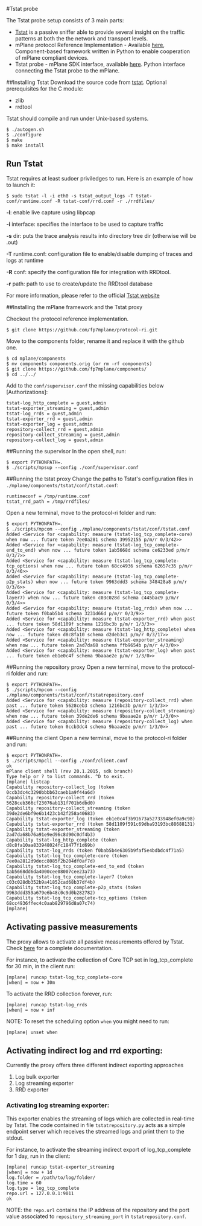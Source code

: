 #Tstat probe

The Tstat probe setup consists of 3 main parts:

- [Tstat](<http://tstat.polito.it>) is a passive sniffer able to provide several insight on the traffic patterns at both the the network and transport levels.
- mPlane protocol Reference Implementation - Available [here](<https://github.com/fp7mplane/protocol-ri>), Component-based framework written in Python to enable cooperation of mPlane compliant devices.
- Tstat probe - mPlane SDK interface, available [here](<https://github.com/fp7mplane/components/tree/master/tstat>). Python interface connecting the Tstat probe to the mPlane.

##Installing Tstat
Download the source code from [tstat](http://tstat.polito.it/download/tstat-latest.tar.gz).
Optional prerequisites for the C module:
- zlib
- rrdtool

Tstat should compile and run under Unix-based systems.

```
$ ./autogen.sh
$ ./configure
$ make
$ make install
```

## Run Tstat

Tstat requires at least sudoer priviledges to run. Here is an example of how to launch it:

```
$ sudo tstat -l -i eth0 -s tstat_output_logs -T tstat-conf/runtime.conf -R tstat-conf/rrd.conf -r ./rrdfiles/
```

**-l**: enable live capture using libpcap

**-i** interface: specifies the interface to be used to capture traffic

**-s** dir: puts the trace analysis results into directory tree dir (otherwise will be <file>.out)

**-T** runtime.conf: configuration file to enable/disable dumping of traces and logs at runtime

**-R** conf: specify the configuration file for integration with RRDtool.

**-r** path: path to use to create/update the RRDtool database

For more information, please refer to the official [Tstat website](http://tstat.polito.it)


##Installing the mPlane framework and the Tstat proxy

Checkout the protocol reference implementation.

```
$ git clone https://github.com/fp7mplane/protocol-ri.git
```

Move to the components folder, rename it and replace it with the github one.

```
$ cd mplane/components
$ mv components components.orig (or rm -rf components)
$ git clone https://github.com/fp7mplane/components/
$ cd ../../
```

Add to the `conf/supervisor.conf` the missing 
capabilities below [Authorizations]: 

```
tstat-log_http_complete = guest,admin
tstat-exporter_streaming = guest,admin
tstat-log_rrds = guest,admin
tstat-exporter_rrd = guest,admin
tstat-exporter_log = guest,admin
repository-collect_rrd = guest,admin
repository-collect_streaming = guest,admin
repository-collect_log = guest,admin
```

##Running the supervisor
In the open shell, run:

```
$ export PYTHONPATH=.
$ ./scripts/mpsup --config ./conf/supervisor.conf
```

##Running the tstat proxy
Change the paths to Tstat's configuration files in `./mplane/components/tstat/conf/tstat.conf`:

```
runtimeconf = /tmp/runtime.conf
tstat_rrd_path = /tmp/rrdfiles/
```

Open a new terminal, move to the protocol-ri folder and run:

```
$ export PYTHONPATH=.
$ ./scripts/mpcom --config ./mplane/components/tstat/conf/tstat.conf
Added <Service for <capability: measure (tstat-log_tcp_complete-core) when now ... future token 7ee0a281 schema 39952155 p/m/r 0/3/42>>
Added <Service for <capability: measure (tstat-log_tcp_complete-end_to_end) when now ... future token 1ab5668d schema ce6233ed p/m/r 0/3/7>>
Added <Service for <capability: measure (tstat-log_tcp_complete-tcp_options) when now ... future token 68cc4936 schema 62657c35 p/m/r 0/3/46>>
Added <Service for <capability: measure (tstat-log_tcp_complete-p2p_stats) when now ... future token 9963ddd3 schema 348428a8 p/m/r 0/3/6>>
Added <Service for <capability: measure (tstat-log_tcp_complete-layer7) when now ... future token c03c028d schema c445bac9 p/m/r 0/3/4>>
Added <Service for <capability: measure (tstat-log_rrds) when now ... future token f0bab5b4 schema 3231d66d p/m/r 0/3/9>>
Added <Service for <capability: measure (tstat-exporter_rrd) when past ... future token 58d1109f schema 1216bc3b p/m/r 1/3/3>>
Added <Service for <capability: measure (tstat-log_http_complete) when now ... future token d8c8fa10 schema d2deb3c1 p/m/r 0/3/17>>
Added <Service for <capability: measure (tstat-exporter_streaming) when now ... future token 2ad7da68 schema ffb9654b p/m/r 4/3/0>>
Added <Service for <capability: measure (tstat-exporter_log) when past ... future token eb1e0c4f schema 9baaae2e p/m/r 1/3/0>>
```


##Running the repository proxy
Open a new terminal, move to the protocol-ri folder and run:

```
$ export PYTHONPATH=.
$ ./scripts/mpcom --config ./mplane/components/tstat/conf/tstatrepository.conf
Added <Service for <capability: measure (repository-collect_rrd) when past ... future token 5628ceb3 schema 1216bc3b p/m/r 1/3/3>>
Added <Service for <capability: measure (repository-collect_streaming) when now ... future token 39de2de6 schema 9baaae2e p/m/r 1/3/0>>
Added <Service for <capability: measure (repository-collect_log) when past ... future token 0ccb3dc4 schema 9baaae2e p/m/r 1/3/0>>
```

##Running the client
Open a new terminal, move to the protocol-ri folder and run:

``` 
$ export PYTHONPATH=.
$ ./scripts/mpcli --config ./conf/client.conf
ok
mPlane client shell (rev 20.1.2015, sdk branch)
Type help or ? to list commands. ^D to exit.
|mplane| listcap
Capability repository-collect_log (token 0ccb3dc4c3290bbbb63caeb1a9f44a6d)
Capability repository-collect_rrd (token 5628ceb366cf23076ab131f701b6dbd0)
Capability repository-collect_streaming (token 39de2de6bf9e6b1423cb42f258a40683)
Capability tstat-exporter_log (token eb1e0c4f3b91673a52733948ef0a9c98)
Capability tstat-exporter_rrd (token 58d1109f591c69dba93193bc88688131)
Capability tstat-exporter_streaming (token 2ad7da68b76a91e9ed96c8d90c0df4b3)
Capability tstat-log_http_complete (token d8c8fa10aa833948024fc18477f1d69b)
Capability tstat-log_rrds (token f0bab5b4e6305b9faf5e4bdbdc4f71a5)
Capability tstat-log_tcp_complete-core (token 7ee0a2812d9decc8085f2b204df0af7d)
Capability tstat-log_tcp_complete-end_to_end (token 1ab5668dd6da4000cee08007cee23a73)
Capability tstat-log_tcp_complete-layer7 (token c03c028db352b9a41852cad68b37df4b)
Capability tstat-log_tcp_complete-p2p_stats (token 9963ddd359a679e6b48c0c9d0b282782)
Capability tstat-log_tcp_complete-tcp_options (token 68cc4936ffec4c0aab829796d8a07c74)
|mplane|
```

## Activating passive measurements
The proxy allows to activate all passive measurements offered by Tstat.
Check [here](http://tstat.tlc.polito.it/measure.shtml) for a complete documentation.

For instance, to activate the collection of Core TCP set in log_tcp_complete for 30 min, in the client run:

```
|mplane| runcap tstat-log_tcp_complete-core
|when| = now + 30m
```

To activate the RRD collection forever, run:

```
|mplane| runcap tstat-log_rrds
|when| = now + inf
```

NOTE: To reset the scheduling option `when` you might need to run:

```
|mplane| unset when
```

## Activating indirect log and rrd exporting:
Currently the proxy offers three different indirect exporting approaches

1. Log bulk exporter
2. Log streaming exporter
3. RRD exporter


### Activating log streaming exporter:

This exporter enables the streaming of logs which are collected in real-time by Tstat.
The code contained in file `tstatrepository.py` acts as a simple endpoint server which receives the streamed logs and print them to the stdout.

For instance, to activate the streaming indirect export of log_tcp_complete for 1 day, run in the client:

```
|mplane| runcap tstat-exporter_streaming
|when| = now + 1d
log.folder = /path/to/log/folder/
log.time = 60
log.type = log_tcp_complete
repo.url = 127.0.0.1:9011
ok
```

NOTE: the `repo.url` contains the IP address of the repository and the port value associated to `repository_streaming_port` in `tstatrepository.conf`.

